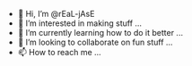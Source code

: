- 👋 Hi, I’m @rEaL-jAsE
- 👀 I’m interested in making stuff ...
- 🌱 I’m currently learning how to do it better ...
- 💞️ I’m looking to collaborate on fun stuff ...
- 📫 How to reach me ...

<!---
rEaL-jAsE/rEaL-jAsE is a ✨ special ✨ repository because its `README.md` (this file) appears on your GitHub profile.
You can click the Preview link to take a look at your changes.
--->
